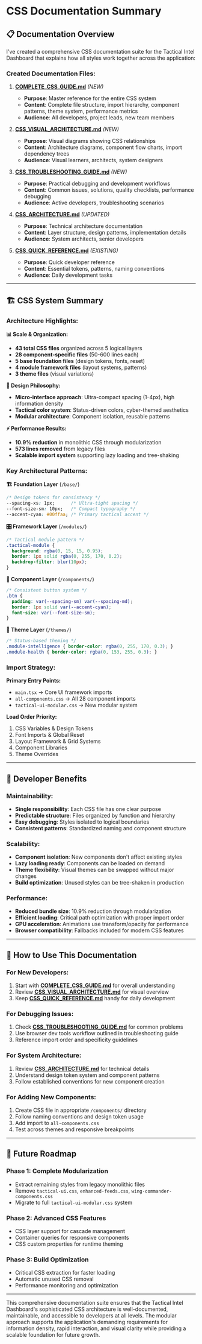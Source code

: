 # CSS Documentation Summary

## 📋 Documentation Overview

I've created a comprehensive CSS documentation suite for the Tactical Intel Dashboard that explains how all styles work together across the application:

### **Created Documentation Files:**

1. **[COMPLETE_CSS_GUIDE.md](./COMPLETE_CSS_GUIDE.md)** *(NEW)*
   - **Purpose**: Master reference for the entire CSS system
   - **Content**: Complete file structure, import hierarchy, component patterns, theme system, performance metrics
   - **Audience**: All developers, project leads, new team members

2. **[CSS_VISUAL_ARCHITECTURE.md](./CSS_VISUAL_ARCHITECTURE.md)** *(NEW)*
   - **Purpose**: Visual diagrams showing CSS relationships
   - **Content**: Architecture diagrams, component flow charts, import dependency trees
   - **Audience**: Visual learners, architects, system designers

3. **[CSS_TROUBLESHOOTING_GUIDE.md](./CSS_TROUBLESHOOTING_GUIDE.md)** *(NEW)*
   - **Purpose**: Practical debugging and development workflows
   - **Content**: Common issues, solutions, quality checklists, performance debugging
   - **Audience**: Active developers, troubleshooting scenarios

4. **[CSS_ARCHITECTURE.md](./CSS_ARCHITECTURE.md)** *(UPDATED)*
   - **Purpose**: Technical architecture documentation
   - **Content**: Layer structure, design patterns, implementation details
   - **Audience**: System architects, senior developers

5. **[CSS_QUICK_REFERENCE.md](./CSS_QUICK_REFERENCE.md)** *(EXISTING)*
   - **Purpose**: Quick developer reference
   - **Content**: Essential tokens, patterns, naming conventions
   - **Audience**: Daily development tasks

---

## 🏗️ CSS System Summary

### **Architecture Highlights:**

**📊 Scale & Organization:**
- **43 total CSS files** organized across 5 logical layers
- **28 component-specific files** (50-600 lines each)
- **5 base foundation files** (design tokens, fonts, reset)
- **4 module framework files** (layout systems, patterns)
- **3 theme files** (visual variations)

**🎯 Design Philosophy:**
- **Micro-interface approach**: Ultra-compact spacing (1-4px), high information density
- **Tactical color system**: Status-driven colors, cyber-themed aesthetics
- **Modular architecture**: Component isolation, reusable patterns

**⚡ Performance Results:**
- **10.9% reduction** in monolithic CSS through modularization
- **573 lines removed** from legacy files
- **Scalable import system** supporting lazy loading and tree-shaking

### **Key Architectural Patterns:**

**🏗️ Foundation Layer** (`/base/`)
```css
/* Design tokens for consistency */
--spacing-xs: 1px;      /* Ultra-tight spacing */
--font-size-sm: 10px;   /* Compact typography */
--accent-cyan: #00ffaa; /* Primary tactical accent */
```

**🎛️ Framework Layer** (`/modules/`)
```css
/* Tactical module pattern */
.tactical-module {
  background: rgba(0, 15, 15, 0.95);
  border: 1px solid rgba(0, 255, 170, 0.2);
  backdrop-filter: blur(10px);
}
```

**🧩 Component Layer** (`/components/`)
```css
/* Consistent button system */
.btn {
  padding: var(--spacing-sm) var(--spacing-md);
  border: 1px solid var(--accent-cyan);
  font-size: var(--font-size-sm);
}
```

**🎨 Theme Layer** (`/themes/`)
```css
/* Status-based theming */
.module-intelligence { border-color: rgba(0, 255, 170, 0.3); }
.module-health { border-color: rgba(0, 153, 255, 0.3); }
```

### **Import Strategy:**

**Primary Entry Points:**
- `main.tsx` → Core UI framework imports
- `all-components.css` → All 28 component imports
- `tactical-ui-modular.css` → New modular system

**Load Order Priority:**
1. CSS Variables & Design Tokens
2. Font Imports & Global Reset
3. Layout Framework & Grid Systems
4. Component Libraries
5. Theme Overrides

---

## 🎯 Developer Benefits

### **Maintainability:**
- **Single responsibility**: Each CSS file has one clear purpose
- **Predictable structure**: Files organized by function and hierarchy
- **Easy debugging**: Styles isolated to logical boundaries
- **Consistent patterns**: Standardized naming and component structure

### **Scalability:**
- **Component isolation**: New components don't affect existing styles
- **Lazy loading ready**: Components can be loaded on demand
- **Theme flexibility**: Visual themes can be swapped without major changes
- **Build optimization**: Unused styles can be tree-shaken in production

### **Performance:**
- **Reduced bundle size**: 10.9% reduction through modularization
- **Efficient loading**: Critical path optimization with proper import order
- **GPU acceleration**: Animations use transform/opacity for performance
- **Browser compatibility**: Fallbacks included for modern CSS features

---

## 📖 How to Use This Documentation

### **For New Developers:**
1. Start with **[COMPLETE_CSS_GUIDE.md](./COMPLETE_CSS_GUIDE.md)** for overall understanding
2. Review **[CSS_VISUAL_ARCHITECTURE.md](./CSS_VISUAL_ARCHITECTURE.md)** for visual overview
3. Keep **[CSS_QUICK_REFERENCE.md](./CSS_QUICK_REFERENCE.md)** handy for daily development

### **For Debugging Issues:**
1. Check **[CSS_TROUBLESHOOTING_GUIDE.md](./CSS_TROUBLESHOOTING_GUIDE.md)** for common problems
2. Use browser dev tools workflow outlined in troubleshooting guide
3. Reference import order and specificity guidelines

### **For System Architecture:**
1. Review **[CSS_ARCHITECTURE.md](./CSS_ARCHITECTURE.md)** for technical details
2. Understand design token system and component patterns
3. Follow established conventions for new component creation

### **For Adding New Components:**
1. Create CSS file in appropriate `/components/` directory
2. Follow naming conventions and design token usage
3. Add import to `all-components.css`
4. Test across themes and responsive breakpoints

---

## 🔮 Future Roadmap

### **Phase 1: Complete Modularization**
- Extract remaining styles from legacy monolithic files
- Remove `tactical-ui.css`, `enhanced-feeds.css`, `wing-commander-components.css`
- Migrate to full `tactical-ui-modular.css` system

### **Phase 2: Advanced CSS Features**
- CSS layer support for cascade management
- Container queries for responsive components
- CSS custom properties for runtime theming

### **Phase 3: Build Optimization**
- Critical CSS extraction for faster loading
- Automatic unused CSS removal
- Performance monitoring and optimization

---

This comprehensive documentation suite ensures that the Tactical Intel Dashboard's sophisticated CSS architecture is well-documented, maintainable, and accessible to developers at all levels. The modular approach supports the application's demanding requirements for information density, rapid interaction, and visual clarity while providing a scalable foundation for future growth.
